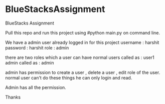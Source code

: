 # BlueStacksAssignment
BlueStacks Assignment 

Pull this repo and run this project using 
#python main.py 
on command line.

We have a admin user already logged in for this project
username : harshit
password : harshit
role : admin 

there are two roles which a user can have 
normal users called as : user1
admin called as : admin

admin has permission to create a user , delete a user , edit role of the user. normal user can't  do these things he can only login and read.

Admin has all the permission.

Thanks


